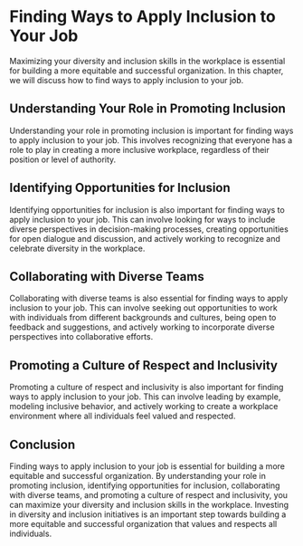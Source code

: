 Finding Ways to Apply Inclusion to Your Job
=======================================================================================================================

Maximizing your diversity and inclusion skills in the workplace is essential for building a more equitable and successful organization. In this chapter, we will discuss how to find ways to apply inclusion to your job.

Understanding Your Role in Promoting Inclusion
----------------------------------------------

Understanding your role in promoting inclusion is important for finding ways to apply inclusion to your job. This involves recognizing that everyone has a role to play in creating a more inclusive workplace, regardless of their position or level of authority.

Identifying Opportunities for Inclusion
---------------------------------------

Identifying opportunities for inclusion is also important for finding ways to apply inclusion to your job. This can involve looking for ways to include diverse perspectives in decision-making processes, creating opportunities for open dialogue and discussion, and actively working to recognize and celebrate diversity in the workplace.

Collaborating with Diverse Teams
--------------------------------

Collaborating with diverse teams is also essential for finding ways to apply inclusion to your job. This can involve seeking out opportunities to work with individuals from different backgrounds and cultures, being open to feedback and suggestions, and actively working to incorporate diverse perspectives into collaborative efforts.

Promoting a Culture of Respect and Inclusivity
----------------------------------------------

Promoting a culture of respect and inclusivity is also important for finding ways to apply inclusion to your job. This can involve leading by example, modeling inclusive behavior, and actively working to create a workplace environment where all individuals feel valued and respected.

Conclusion
----------

Finding ways to apply inclusion to your job is essential for building a more equitable and successful organization. By understanding your role in promoting inclusion, identifying opportunities for inclusion, collaborating with diverse teams, and promoting a culture of respect and inclusivity, you can maximize your diversity and inclusion skills in the workplace. Investing in diversity and inclusion initiatives is an important step towards building a more equitable and successful organization that values and respects all individuals.
